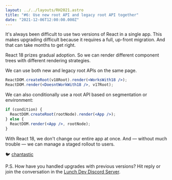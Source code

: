 ```yaml
---
layout: ../../layouts/RH2021.astro
title: "#6: Use new root API and legacy root API together"
date: "2021-12-06T12:00:00.000Z"
---
```


It's always been difficult to use two versions of React in a single app.
This makes upgrading difficult because it requires a full, up-front migration.
And that can take months to get right.

React 18 prizes gradual adoption. So we can render different component trees with different rendering strategies.

We can use both new and legacy root APIs on the same page.

```jsx
ReactDOM.createRoot(v18Root).render(<WorksWith18 />);
ReactDOM.render(<DoesntWorkWith18 />, v17Root);
```

We can also conditionally use a root API based on segmentation or environment:

```jsx
if (condition) {
  ReactDOM.createRoot(rootNode).render(<App />);
} else {
  ReactDOM.render(<App />, rootNode);
}
```

With React 18, we don't change our entire app at once.
And — without much trouble — we can manage a staged rollout to users.

🐦 [chantastic](https://chan.dev/twitter)

P.S.
How have you handled upgrades with previous versions?
Hit reply or join the conversation in the [Lunch Dev Discord Server](https://discord.gg/lunchdev).
